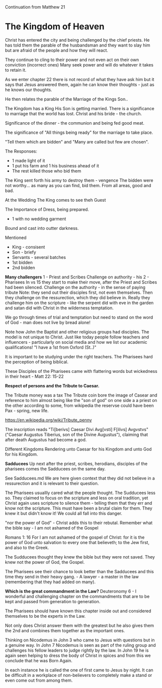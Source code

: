 Continuation from Matthew 21

# The Kingdom of Heaven

Christ has entered the city and being challenged by the chief priests.
He has told them the parable of the husbandsman and they want to slay him but are afraid of the people and how they will react.

They continue to cling to their power and not even act on their own conviction (incorrect ones)
Many seek power and will do whatever it takes to retain it.

As we enter chapter 22 there is not record of what they have ask him but it says that Jesus answered them, again he can know their thoughts - just as he knows our thoughts.

He then relates the parable of the Marriage of the Kings Son..

The Kingdom has a King
His Son is getting married. There is a significance to marriage that the world has lost. 
Christ and his bride - the church.

Significance of the dinner - the communion and being fed good meat.

The significance of "All things being ready" for the marriage to take place.

"Tell them which are bidden" and "Many are called but few are chosen".

The Responses:
- 1 made light of it
- 1 put his farm and 1 his business ahead of it
- The rest killed those who bid them

The King sent forth his army to destroy them - vengence
The bidden were not worthy... as many as you can find, bid them.
From all areas, good and bad.

At the Wedding
The King comes to see theh Guest

The Importance of Dress, being prepared.

- 1 with no wedding garment

Bound and cast into outter darkness.

Mentioned
- King - consisent
- Son - briefy
- Servants - several batches
- 1st bidden
- 2nd bidden

**Many challengers**
1 - Priest and Scribes
Challenge on authority - his
2 - Pharisees
In vs 15 they start to make their move, after the Priest and Scribes had been silenced.
Challenge on the authority - in the sense of paying tribute
Note: they send out their disciples first, not even themselves.
Then they challenge on the ressurection, which they did believe in.
Really they challenge him on the scripture - like the serpent did with eve in the garden and satan did with Christ in the wilderness temptation.

We go through times of trial and temptation but need to stand on the word of God - man does not live by bread alone!

Note how John the Baptist and other religious groups had disciples. The model is not unique to Christ.
Just like today people follow teachers and influencers - particularly on social media and how we list our academic qualifications!
"I have a 1st from Oxford (St..)"

It is important to be studying under the right teachers. The Pharisees hard the perception of being biblical.

These Disciples of the Pharisees came with flattering words but wickedness in their heart - Matt 22: 15-22

**Respect of persons and the Tribute to Caesar.**

The Tribute money was a tax
The Tribute coin bore the image of Casear and reference to him almost being like the "son of god" on one side a a priest on the other according to some, from wikipedia the reservse could have been Pax - spring, new life.

https://en.wikipedia.org/wiki/Tribute_penny

The inscription reads "Ti[berivs] Caesar Divi Avg[vsti] F[ilivs] Avgvstvs" ("Caesar Augustus Tiberius, son of the Divine Augustus"), claiming that after death Augustus had become a god. 

Different Kingdoms
Rendering unto Caesar for his Kingdom and unto God for his Kingdom.

**Sadducees**
Up next after the priest, scribes, herodians, disciples of the pharisees comes the Sadducees on the same day.

See Sadducees.md 
We are here given context that they did not believe in a ressurection and it is relevant to their question.

The Pharisees usuallly cared what the people thought. The Sudducees less so.
They claimed to focus on the scripture and less on oral tradition, yet Christ again uses scripture to silence them - telling them that they err and know not the scripture. This must have been a brutal claim for them.
They knew it but didn't know it! We could all fall into this danger.

"nor the power of God" - Christ adds this to their rebutal.
Remember what the bible say - I am not ashamed of the Gospel

Romans 1: 16 For I am not ashamed of the gospel of Christ: for it is the power of God unto salvation to every one that believeth; to the Jew first, and also to the Greek.

The Sudducees thought they knew the bible but they were not saved. They knew not the power of God, the Gospel.

The Pharisees see their chance to look better than the Sadducees and this time they send in their heavy gang. - A lawyer - a master in the law (remembering that they had added on many).

**Which is the great commandment in the Law?**
Deuteronomy 6 - I wonderful and challenging chapter on the commandments that are to be kept and passed from generation to generation.

The Pharisees should have known this chapter inside out and considered themselves to be the experts in the Law.

Not only does Christ answer them with the greatest but he also gives them the 2nd and combines them together as the important ones.

Thinking on Nicodemus in John 3 who came to Jesus with questions but in a genuine way.
In John 7 Nicodemus is seen as part of the ruling group and challenges his fellow leaders to judge rightly by the law.
In John 19 he is again seen helping to dress the body of Christ in spices and from this we conclude that he was Born Again.

In each instance he is called the one of first came to Jesus by night.
It can be difficult in a workplace 
of non-believers to completely make a stand or even come out from among them.








